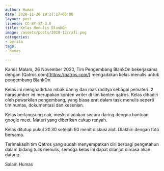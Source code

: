 ```yaml
---
author: Humas
date: 2020-11-26 19:27:17+00:00
layout: post
license: CC-BY-SA-3.0
title: Kelas Menulis BlankOn
image: /assets/posts/2020-12/rafi.png
categories:
- berita
tags:
- humas

---
```

Kamis Malam, 26 November 2020, Tim Pengembang BlankOn bekerjasama dengan (Qatros.com)[https://qatros.com/] mengadakan kelas menulis untuk pengembang BlankOn.

Kelas ini menghadirkan mbak danny dan mas raditya sebagai pemateri. 2 narasumber ini merupakan konten writer di tim konten qatros. Kelas dihadiri oleh pewarkilan pengembang, yang biasa erat dalam task menulis seperti tim humas, dokumentasi dan kesenian.

Kelas berlangsung cair, meski diadakan secara daring dengna bantuan google meet. Materi yang diberikan cukup renyah. 

Kelas ditutup pukul 20.30 setelah 90 menit diskusi alot. DIakhiri dengan foto bersama.

Terimakasih tim Qatros yang sudah menyempatkan diri berbagi pengetahun dalam bidang tulis menulis, semoga kelas ini dapat dilanjut dimasa akan datang.

Salam
Humas
